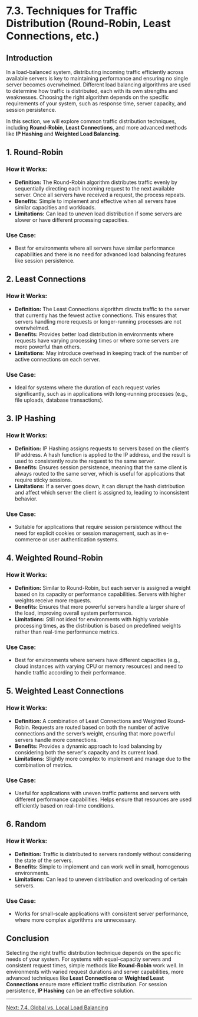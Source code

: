 # 7.3. Techniques for Traffic Distribution (Round-Robin, Least Connections, etc.)

## Introduction

In a load-balanced system, distributing incoming traffic efficiently across available servers is key to maintaining performance and ensuring no single server becomes overwhelmed. Different load balancing algorithms are used to determine how traffic is distributed, each with its own strengths and weaknesses. Choosing the right algorithm depends on the specific requirements of your system, such as response time, server capacity, and session persistence.

In this section, we will explore common traffic distribution techniques, including **Round-Robin**, **Least Connections**, and more advanced methods like **IP Hashing** and **Weighted Load Balancing**.

## 1. Round-Robin

### How it Works:
- **Definition:** The Round-Robin algorithm distributes traffic evenly by sequentially directing each incoming request to the next available server. Once all servers have received a request, the process repeats.
- **Benefits:** Simple to implement and effective when all servers have similar capacities and workloads.
- **Limitations:** Can lead to uneven load distribution if some servers are slower or have different processing capacities.

### Use Case:
- Best for environments where all servers have similar performance capabilities and there is no need for advanced load balancing features like session persistence.

## 2. Least Connections

### How it Works:
- **Definition:** The Least Connections algorithm directs traffic to the server that currently has the fewest active connections. This ensures that servers handling more requests or longer-running processes are not overwhelmed.
- **Benefits:** Provides better load distribution in environments where requests have varying processing times or where some servers are more powerful than others.
- **Limitations:** May introduce overhead in keeping track of the number of active connections on each server.

### Use Case:
- Ideal for systems where the duration of each request varies significantly, such as in applications with long-running processes (e.g., file uploads, database transactions).

## 3. IP Hashing

### How it Works:
- **Definition:** IP Hashing assigns requests to servers based on the client’s IP address. A hash function is applied to the IP address, and the result is used to consistently route the request to the same server.
- **Benefits:** Ensures session persistence, meaning that the same client is always routed to the same server, which is useful for applications that require sticky sessions.
- **Limitations:** If a server goes down, it can disrupt the hash distribution and affect which server the client is assigned to, leading to inconsistent behavior.

### Use Case:
- Suitable for applications that require session persistence without the need for explicit cookies or session management, such as in e-commerce or user authentication systems.

## 4. Weighted Round-Robin

### How it Works:
- **Definition:** Similar to Round-Robin, but each server is assigned a weight based on its capacity or performance capabilities. Servers with higher weights receive more requests.
- **Benefits:** Ensures that more powerful servers handle a larger share of the load, improving overall system performance.
- **Limitations:** Still not ideal for environments with highly variable processing times, as the distribution is based on predefined weights rather than real-time performance metrics.

### Use Case:
- Best for environments where servers have different capacities (e.g., cloud instances with varying CPU or memory resources) and need to handle traffic according to their performance.

## 5. Weighted Least Connections

### How it Works:
- **Definition:** A combination of Least Connections and Weighted Round-Robin. Requests are routed based on both the number of active connections and the server’s weight, ensuring that more powerful servers handle more connections.
- **Benefits:** Provides a dynamic approach to load balancing by considering both the server's capacity and its current load.
- **Limitations:** Slightly more complex to implement and manage due to the combination of metrics.

### Use Case:
- Useful for applications with uneven traffic patterns and servers with different performance capabilities. Helps ensure that resources are used efficiently based on real-time conditions.

## 6. Random

### How it Works:
- **Definition:** Traffic is distributed to servers randomly without considering the state of the servers.
- **Benefits:** Simple to implement and can work well in small, homogenous environments.
- **Limitations:** Can lead to uneven distribution and overloading of certain servers.

### Use Case:
- Works for small-scale applications with consistent server performance, where more complex algorithms are unnecessary.

## Conclusion

Selecting the right traffic distribution technique depends on the specific needs of your system. For systems with equal-capacity servers and consistent request times, simple methods like **Round-Robin** work well. In environments with varied request durations and server capabilities, more advanced techniques like **Least Connections** or **Weighted Least Connections** ensure more efficient traffic distribution. For session persistence, **IP Hashing** can be an effective solution.

---

[Next: 7.4. Global vs. Local Load Balancing](./section_7_4.md)
